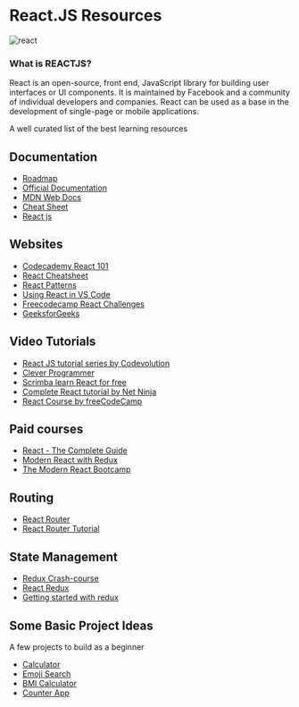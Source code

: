 # React.JS Resources

![react](https://user-images.githubusercontent.com/71463658/101286431-7fd17e00-3810-11eb-8362-9e894ed07f6b.jpeg)
<br>

### What is REACTJS?

React is an open-source, front end, JavaScript library for building user interfaces or UI components. It is maintained by Facebook and a community of individual developers and companies. React can be used as a base in the development of single-page or mobile applications.


A well curated list of the best learning resources

## Documentation

* [Roadmap](https://github.com/adam-golab/react-developer-roadmap/blob/master/roadmap.png)
* [Official Documentation](https://reactjs.org/)
* [MDN Web Docs](https://developer.mozilla.org/en-US/docs/Learn/Tools_and_testing/Client-side_JavaScript_frameworks/React_getting_started)
* [Cheat Sheet](https://devhints.io/react)
* [React js](https://www.geeksforgeeks.org/tag/react-js/)

## Websites

* [Codecademy React 101](https://www.codecademy.com/learn/react-101)
* [React Cheatsheet](https://devhints.io/react)
* [React Patterns](https://reactpatterns.com/)
* [Using React in VS Code](https://code.visualstudio.com/docs/nodejs/reactjs-tutorial)
* [Freecodecamp React Challenges](https://www.freecodecamp.org/learn/front-end-libraries/react/)
* [GeeksforGeeks](https://www.geeksforgeeks.org/reactjs/)

## Video Tutorials

* [React JS tutorial series by Codevolution](https://www.freecodecamp.org/learn/front-end-libraries/react/)
* [Clever Programmer](https://youtu.be/-cMqr9HpZ-Y)
* [Scrimba learn React for free](https://scrimba.com/learn/learnreact)
* [Complete React tutorial by Net Ninja](https://www.youtube.com/watch?v=OxIDLw0M-m0&list=PL4cUxeGkcC9ij8CfkAY2RAGb-tmkNwQHG)
* [React Course by freeCodeCamp](https://www.youtube.com/watch?v=4UZrsTqkcW4&ab_channel=freeCodeCamp.org)


## Paid courses

* [React - The Complete Guide](https://www.udemy.com/course/react-the-complete-guide-incl-redux/?LSNPUBID=JVFxdTr9V80&ranEAID=JVFxdTr9V80&ranMID=39197&ranSiteID=JVFxdTr9V80-sI_ceNBLYG0R1iW3kW8__A&utm_medium=udemyads&utm_source=aff-campaign)
* [Modern React with Redux](https://www.udemy.com/course/react-redux/?LSNPUBID=JVFxdTr9V80&ranEAID=JVFxdTr9V80&ranMID=39197&ranSiteID=JVFxdTr9V80-S3edgsb5R3zQvYm7Cjy4xQ&utm_medium=udemyads&utm_source=aff-campaign)
* [The Modern React Bootcamp](https://www.udemy.com/course/modern-react-bootcamp/)

## Routing

* [React Router](https://reactrouter.com/web/guides/quick-start)
* [React Router Tutorial](https://www.educative.io/blog/react-router-tutorial)

## State Management

* [Redux Crash-course](https://www.youtube.com/watch?v=poQXNp9ItL4)
* [React Redux](https://redux.js.org/)
* [Getting started with redux](https://egghead.io/courses/getting-started-with-redux)

## Some Basic Project Ideas

A few projects to build as a beginner

* [Calculator](https://github.com/ahfarmer/calculator)
* [Emoji Search](https://github.com/ahfarmer/emoji-search)
* [BMI Calculator](https://github.com/GermaVinsmoke/bmi-calculator)
* [Counter App](https://github.com/arnab-datta/counter-app)


